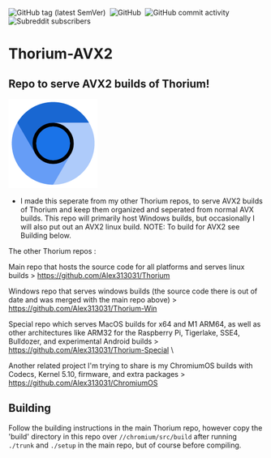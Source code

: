 ![GitHub tag (latest SemVer)](https://img.shields.io/github/v/tag/alex313031/thorium-avx2?label=Version%3A) &nbsp;![GitHub](https://img.shields.io/github/license/alex313031/thorium?color=green&label=License%3A) &nbsp;![GitHub commit activity](https://img.shields.io/github/commit-activity/w/alex313031/thorium-avx2?color=blueviolet&label=Commit%20Activity%3A) &nbsp;![Subreddit subscribers](https://img.shields.io/reddit/subreddit-subscribers/ChromiumBrowser?style=social)

# Thorium-AVX2
## Repo to serve AVX2 builds of Thorium!

<img src="https://github.com/Alex313031/Thorium-AVX2/blob/main/ThoriumLogo.png">

 - I made this seperate from my other Thorium repos, to serve AVX2 builds of Thorium and keep them organized and seperated from normal AVX builds.
This repo will primarily host Windows builds, but occasionally I will also put out an AVX2 linux build. NOTE: To build for AVX2 see Building below.

The other Thorium repos :

Main repo that hosts the source code for all platforms and serves linux builds > https://github.com/Alex313031/Thorium

Windows repo that serves windows builds (the source code there is out of date and was merged with the main repo above) > https://github.com/Alex313031/Thorium-Win

Special repo which serves MacOS builds for x64 and M1 ARM64, as well as other architectures like ARM32 for the Raspberry Pi, Tigerlake, SSE4, Bulldozer, and experimental Android builds > https://github.com/Alex313031/Thorium-Special \

Another related project I'm trying to share is my ChromiumOS builds with Codecs, Kernel 5.10, firmware, and extra packages > https://github.com/Alex313031/ChromiumOS

## Building
Follow the building instructions in the main Thorium repo, however copy the 'build' directory in this repo over `//chromium/src/build` after running `./trunk` and `./setup` in the main repo, but of course before compiling.
